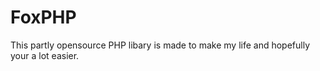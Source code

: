 # FoxPHP
This partly opensource PHP libary is made to make my life and hopefully your a lot easier.
